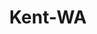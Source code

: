 ---
title: Kent-WA
slug: kent-wa
f_state:
- cms/state/washington.md
f_locations:
- cms/payday-loan/a-1-advance-checking-185.md
- cms/payday-loan/a-1-advance-checking-186.md
- cms/payday-loan/advance-america-2497.md
- cms/payday-loan/advance-america-2536.md
- cms/payday-loan/advance-america-2537.md
- cms/payday-loan/advance-america-2538.md
- cms/payday-loan/advance-america-2539.md
- cms/payday-loan/advance-til-payday-3456.md
- cms/payday-loan/allied-cash-advance-3971.md
- cms/payday-loan/cash-1-6259.md
- cms/payday-loan/cash-advantedge-6639.md
- cms/payday-loan/check-into-cash-12574.md
- cms/payday-loan/check-into-cash-12611.md
- cms/payday-loan/check-into-cash-of-washington-13690.md
- cms/payday-loan/check-masters-13818.md
- cms/payday-loan/check-masters-13840.md
- cms/payday-loan/check-masters-13841.md
- cms/payday-loan/checkmate-14326.md
- cms/payday-loan/dollarwise-16101.md
- cms/payday-loan/dollarwise-16114.md
- cms/payday-loan/dollarwise-16115.md
- cms/payday-loan/monetary-management-of-ca-inc-21067.md
- cms/payday-loan/moneytree-21909.md
- cms/payday-loan/north-west-payday-loans-23118.md
- cms/payday-loan/nw-payday-loans-23134.md
- cms/payday-loan/pacific-checks-inc-23407.md
- cms/payday-loan/pacific-checks-inc-23408.md
updated-on: '2024-05-30T13:41:28.615Z'
created-on: '2024-05-30T13:41:28.615Z'
published-on: '2024-05-30T13:54:32.469Z'
f_city: Kent
layout: '[city].html'
tags: city
---